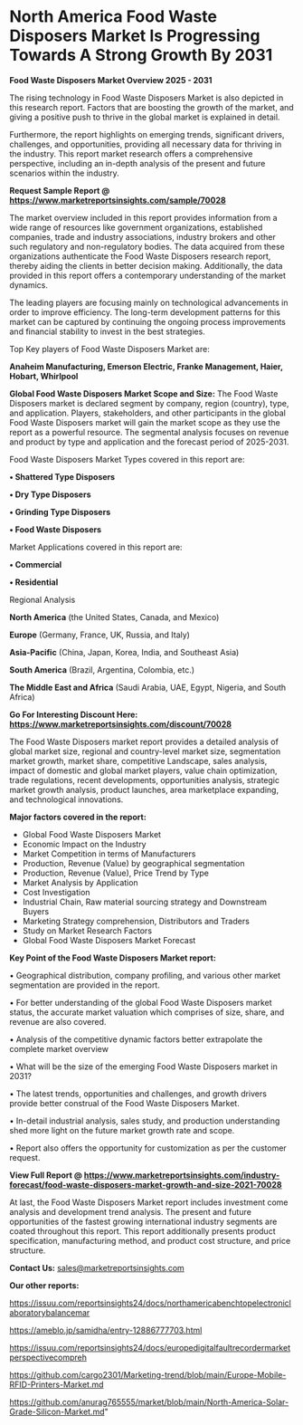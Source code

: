# North America Food Waste Disposers Market Is Progressing Towards A Strong Growth By 2031

<Strong> Food Waste Disposers Market Overview 2025 - 2031</strong>

The rising technology in Food Waste Disposers Market is also depicted in this research report. Factors that are boosting the growth of the market, and giving a positive push to thrive in the global market is explained in detail.

Furthermore, the report highlights on emerging trends, significant drivers, challenges, and opportunities, providing all necessary data for thriving in the industry. This report market research offers a comprehensive perspective, including an in-depth analysis of the present and future scenarios within the industry.

<strong>Request Sample Report @ <a href=https://www.marketreportsinsights.com/sample/70028>https://www.marketreportsinsights.com/sample/70028</a></strong>

The market overview included in this report provides information from a wide range of resources like government organizations, established companies, trade and industry associations, industry brokers and other such regulatory and non-regulatory bodies. The data acquired from these organizations authenticate the Food Waste Disposers research report, thereby aiding the clients in better decision making. Additionally, the data provided in this report offers a contemporary understanding of the market dynamics.

The leading players are focusing mainly on technological advancements in order to improve efficiency. The long-term development patterns for this market can be captured by continuing the ongoing process improvements and financial stability to invest in the best strategies.

Top Key players of Food Waste Disposers Market are:

<strong>Anaheim Manufacturing, Emerson Electric, Franke Management, Haier, Hobart, Whirlpool</strong>

<strong><b>Global Food Waste Disposers Market Scope and Size:</b></strong>
The Food Waste Disposers market is declared segment by company, region (country), type, and application. Players, stakeholders, and other participants in the global Food Waste Disposers market will gain the market scope as they use the report as a powerful resource. The segmental analysis focuses on revenue and product by type and application and the forecast period of 2025-2031.

Food Waste Disposers Market Types covered in this report are:

<strong>• Shattered Type Disposers

• Dry Type Disposers

• Grinding Type Disposers

• Food Waste Disposers</strong>

Market Applications covered in this report are:

<strong>• Commercial

• Residential</strong> 

Regional Analysis

<strong>North America</strong> (the United States, Canada, and Mexico)

<strong>Europe</strong> (Germany, France, UK, Russia, and Italy)

<strong>Asia-Pacific</strong> (China, Japan, Korea, India, and Southeast Asia)

<strong>South America</strong> (Brazil, Argentina, Colombia, etc.)

<strong>The Middle East and Africa</strong> (Saudi Arabia, UAE, Egypt, Nigeria, and South Africa)

<strong>Go For Interesting Discount Here: <a href=https://www.marketreportsinsights.com/discount/70028>https://www.marketreportsinsights.com/discount/70028</a></strong>

The Food Waste Disposers market report provides a detailed analysis of global market size, regional and country-level market size, segmentation market growth, market share, competitive Landscape, sales analysis, impact of domestic and global market players, value chain optimization, trade regulations, recent developments, opportunities analysis, strategic market growth analysis, product launches, area marketplace expanding, and technological innovations.

<strong><b>Major factors covered in the report:</b></strong>
<ul>
  <li>Global Food Waste Disposers Market </li>
  <li>Economic Impact on the Industry</li>
  <li>Market Competition in terms of Manufacturers</li>
  <li>Production, Revenue (Value) by geographical segmentation</li>
  <li>Production, Revenue (Value), Price Trend by Type</li>
  <li>Market Analysis by Application</li>
  <li>Cost Investigation</li>
  <li>Industrial Chain, Raw material sourcing strategy and Downstream Buyers</li>
  <li>Marketing Strategy comprehension, Distributors and Traders</li>
  <li>Study on Market Research Factors</li>
  <li>Global Food Waste Disposers Market Forecast</li>
</ul>

<strong><b>Key Point of the Food Waste Disposers Market report:</b></strong>

• Geographical distribution, company profiling, and various other market segmentation are provided in the report.

• For better understanding of the global Food Waste Disposers market status, the accurate market valuation which comprises of size, share, and revenue are also covered.

• Analysis of the competitive dynamic factors better extrapolate the complete market overview

• What will be the size of the emerging Food Waste Disposers market in 2031?

• The latest trends, opportunities and challenges, and growth drivers provide better construal of the Food Waste Disposers Market.

• In-detail industrial analysis, sales study, and production understanding shed more light on the future market growth rate and scope.

• Report also offers the opportunity for customization as per the customer request.

<strong><b>View Full Report @ <a href=https://www.marketreportsinsights.com/industry-forecast/food-waste-disposers-market-growth-and-size-2021-70028>https://www.marketreportsinsights.com/industry-forecast/food-waste-disposers-market-growth-and-size-2021-70028</a></b></strong>


At last, the Food Waste Disposers Market report includes investment come analysis and development trend analysis. The present and future opportunities of the fastest growing international industry segments are coated throughout this report. This report additionally presents product specification, manufacturing method, and product cost structure, and price structure.

<strong>Contact Us:</strong>
sales@marketreportsinsights.com

<strong>Our other reports:</strong>

<a href=https://issuu.com/reportsinsights24/docs/northamericabenchtopelectroniclaboratorybalancemar>https://issuu.com/reportsinsights24/docs/northamericabenchtopelectroniclaboratorybalancemar</a>

<a href=https://ameblo.jp/samidha/entry-12886777703.html>https://ameblo.jp/samidha/entry-12886777703.html</a>

<a href=https://issuu.com/reportsinsights24/docs/europedigitalfaultrecordermarketperspectivecompreh>https://issuu.com/reportsinsights24/docs/europedigitalfaultrecordermarketperspectivecompreh</a>

<a href=https://github.com/cargo2301/Marketing-trend/blob/main/Europe-Mobile-RFID-Printers-Market.md>https://github.com/cargo2301/Marketing-trend/blob/main/Europe-Mobile-RFID-Printers-Market.md</a>

<a href=https://github.com/anurag765555/market/blob/main/North-America-Solar-Grade-Silicon-Market.md>https://github.com/anurag765555/market/blob/main/North-America-Solar-Grade-Silicon-Market.md</a>"
